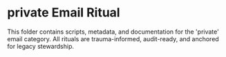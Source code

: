 # private Email Ritual

This folder contains scripts, metadata, and documentation for the 'private' email category.
All rituals are trauma-informed, audit-ready, and anchored for legacy stewardship.
